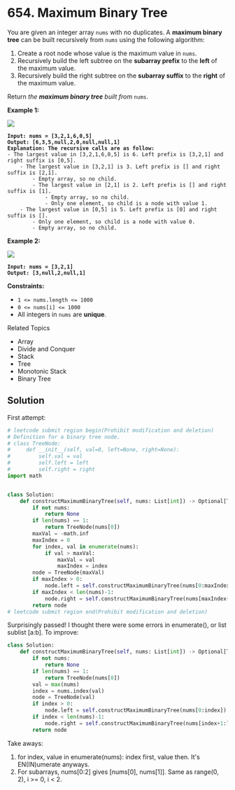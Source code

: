 # 654. Maximum Binary Tree

You are given an integer array `nums` with no duplicates. A **maximum binary tree** can be built recursively from `nums` using the following algorithm:

1. Create a root node whose value is the maximum value in `nums`.
2. Recursively build the left subtree on the **subarray prefix** to the **left** of the maximum value.
3. Recursively build the right subtree on the **subarray suffix** to the **right** of the maximum value.

Return _the **maximum binary tree** built from_ `nums`.

**Example 1:**

![](https://assets.leetcode.com/uploads/2020/12/24/tree1.jpg)

<pre><code><strong>Input: nums = [3,2,1,6,0,5]
</strong><strong>Output: [6,3,5,null,2,0,null,null,1]
</strong><strong>Explanation: The recursive calls are as follow:
</strong>- The largest value in [3,2,1,6,0,5] is 6. Left prefix is [3,2,1] and right suffix is [0,5].
    - The largest value in [3,2,1] is 3. Left prefix is [] and right suffix is [2,1].
        - Empty array, so no child.
        - The largest value in [2,1] is 2. Left prefix is [] and right suffix is [1].
            - Empty array, so no child.
            - Only one element, so child is a node with value 1.
    - The largest value in [0,5] is 5. Left prefix is [0] and right suffix is [].
        - Only one element, so child is a node with value 0.
        - Empty array, so no child.
</code></pre>

**Example 2:**

![](https://assets.leetcode.com/uploads/2020/12/24/tree2.jpg)

<pre><code><strong>Input: nums = [3,2,1]
</strong><strong>Output: [3,null,2,null,1]
</strong></code></pre>

**Constraints:**

* `1 <= nums.length <= 1000`
* `0 <= nums[i] <= 1000`
* All integers in `nums` are **unique**.

Related Topics

* Array
* Divide and Conquer
* Stack
* Tree
* Monotonic Stack
* Binary Tree



## Solution

First attempt:&#x20;

```python
# leetcode submit region begin(Prohibit modification and deletion)
# Definition for a binary tree node.
# class TreeNode:
#     def __init__(self, val=0, left=None, right=None):
#         self.val = val
#         self.left = left
#         self.right = right
import math


class Solution:
    def constructMaximumBinaryTree(self, nums: List[int]) -> Optional[TreeNode]:
        if not nums:
            return None
        if len(nums) == 1:
            return TreeNode(nums[0])
        maxVal = -math.inf
        maxIndex = 0
        for index, val in enumerate(nums):
            if val > maxVal:
                maxVal = val
                maxIndex = index
        node = TreeNode(maxVal)
        if maxIndex > 0:
            node.left = self.constructMaximumBinaryTree(nums[0:maxIndex])
        if maxIndex < len(nums)-1:
            node.right = self.constructMaximumBinaryTree(nums[maxIndex+1:len(nums)])
        return node
# leetcode submit region end(Prohibit modification and deletion)
```

Surprisingly passed! I thought there were some errors in enumerate(), or list sublist \[a:b]. To improve:

```python
class Solution:
    def constructMaximumBinaryTree(self, nums: List[int]) -> Optional[TreeNode]:
        if not nums:
            return None
        if len(nums) == 1:
            return TreeNode(nums[0])
        val = max(nums)
        index = nums.index(val)
        node = TreeNode(val)
        if index > 0:
            node.left = self.constructMaximumBinaryTree(nums[0:index])
        if index < len(nums)-1:
            node.right = self.constructMaximumBinaryTree(nums[index+1:len(nums)])
        return node
```

Take aways:

1. for index, value in enumerate(nums): index first, value then. It's EN(IN)umerate anyways.
2. For subarrays, nums\[0:2] gives \[nums\[0], nums\[1]]. Same as range(0, 2), i >= 0, i < 2.

